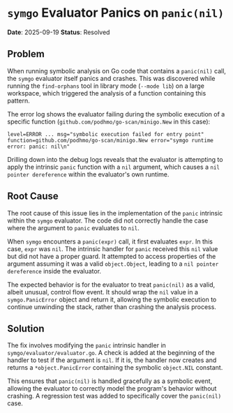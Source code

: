 # `symgo` Evaluator Panics on `panic(nil)`

**Date**: 2025-09-19
**Status**: Resolved

## Problem

When running symbolic analysis on Go code that contains a `panic(nil)` call, the `symgo` evaluator itself panics and crashes. This was discovered while running the `find-orphans` tool in library mode (`--mode lib`) on a large workspace, which triggered the analysis of a function containing this pattern.

The error log shows the evaluator failing during the symbolic execution of a specific function (`github.com/podhmo/go-scan/minigo.New` in this case):

```
level=ERROR ... msg="symbolic execution failed for entry point" function=github.com/podhmo/go-scan/minigo.New error="symgo runtime error: panic: nil\n"
```

Drilling down into the debug logs reveals that the evaluator is attempting to apply the intrinsic `panic` function with a `nil` argument, which causes a `nil pointer dereference` within the evaluator's own runtime.

## Root Cause

The root cause of this issue lies in the implementation of the `panic` intrinsic within the `symgo` evaluator. The code did not correctly handle the case where the argument to `panic` evaluates to `nil`.

When `symgo` encounters a `panic(expr)` call, it first evaluates `expr`. In this case, `expr` was `nil`. The intrinsic handler for `panic` received this `nil` value but did not have a proper guard. It attempted to access properties of the argument assuming it was a valid `object.Object`, leading to a `nil pointer dereference` inside the evaluator.

The expected behavior is for the evaluator to treat `panic(nil)` as a valid, albeit unusual, control flow event. It should wrap the `nil` value in a `symgo.PanicError` object and return it, allowing the symbolic execution to continue unwinding the stack, rather than crashing the analysis process.

## Solution

The fix involves modifying the `panic` intrinsic handler in `symgo/evaluator/evaluator.go`. A check is added at the beginning of the handler to test if the argument is `nil`. If it is, the handler now creates and returns a `*object.PanicError` containing the symbolic `object.NIL` constant.

This ensures that `panic(nil)` is handled gracefully as a symbolic event, allowing the evaluator to correctly model the program's behavior without crashing. A regression test was added to specifically cover the `panic(nil)` case.
